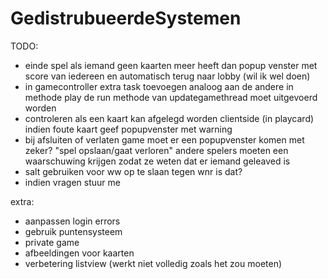 # GedistrubueerdeSystemen

TODO:

- einde spel als iemand geen kaarten meer heeft
  dan popup venster met score van iedereen en automatisch terug naar lobby (wil ik wel doen)
- in gamecontroller extra task toevoegen analoog aan de andere in methode play
    de run methode van updategamethread moet uitgevoerd worden
- controleren als een kaart kan afgelegd worden clientside (in playcard)
    indien foute kaart geef popupvenster met warning
- bij afsluiten of verlaten game moet er een popupvenster komen met zeker? "spel opslaan/gaat verloren"
    andere spelers moeten een waarschuwing krijgen zodat ze weten dat er iemand geleaved is
- salt gebruiken voor ww op te slaan tegen wnr is dat?
- indien vragen stuur me

 extra:
- aanpassen login errors
- gebruik puntensysteem 
- private game
- afbeeldingen voor kaarten
- verbetering listview (werkt niet volledig zoals het zou moeten)
